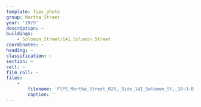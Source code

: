 ```yaml
---
template: fsps_photo
group: Martha_Street
year: '1979'
description: ~
buildings:
    - Solomon_Street/141_Solomon_Street
coordinates: ~
heading: ~
classification: ~
section: ~
cell: ~
film_roll: ~
files:
    -
        filename: 'FSPS_Martha_Street_028,_Side_141_Solomon_St,_18-3-B,_1979.png'
        caption: ''
---
```

